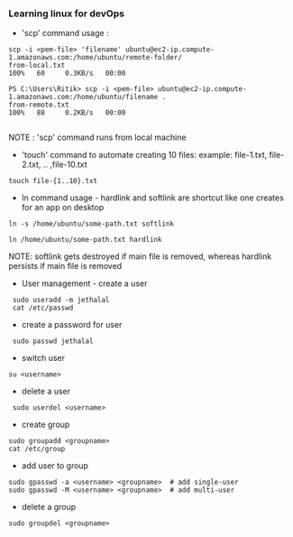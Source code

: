 ### Learning linux for devOps



- 'scp' command usage : 

```
scp -i <pem-file> 'filename' ubuntu@ec2-ip.compute-1.amazonaws.com:/home/ubuntu/remote-folder/
from-local.txt                                                                        100%   60     0.3KB/s   00:00

PS C:\Users\Ritik> scp -i <pem-file> ubuntu@ec2-ip.compute-1.amazonaws.com:/home/ubuntu/filename .
from-remote.txt                                                                       100%   88     0.2KB/s   00:00
           
```
NOTE :
'scp' command runs from local machine 


- 'touch' command to automate creating 10 files:
example: file-1.txt, file-2.txt, .. ,file-10.txt

```
touch file-{1..10}.txt

```

- ln command usage - hardlink and softlink are shortcut like one creates for an app on desktop 

```
ln -s /home/ubuntu/some-path.txt softlink
```
```
ln /home/ubuntu/some-path.txt hardlink
```
NOTE: softlink gets destroyed if main file is removed, whereas hardlink persists if main file is removed

- User management - create a user

```
 sudo useradd -m jethalal
 cat /etc/passwd
```

- create a password for user 

```
 sudo passwd jethalal
```

- switch user 

```
su <username>
```

- delete a user

```
 sudo userdel <username>
```

- create group

```
sudo groupadd <groupname>
cat /etc/group
```

- add user to group

```
sudo gpasswd -a <username> <groupname>  # add single-user
sudo gpasswd -M <username> <groupname>  # add multi-user 
```

- delete a group

```
sudo groupdel <groupname>
```